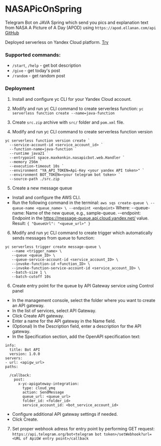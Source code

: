 # NASAPicOnSpring

Telegram Bot on JAVA Spring which send you pics and explanation text 
from NASA A Picture of A Day (APOD) using `https://apod.ellanan.com/api` [GitHub](https://github.com/ellanan/apod-api)

Deployed serverless on Yandex Cloud platform. [Try](https://t.me/NASAPic_bot)

### Supported commands:
- `/start`, `/help` - get bot description
- `/give` - get today's post
- `/random` - get random post

### Deployment

1. Install and configure yc CLI for your Yandex Cloud account.

2. Modify and run yc CLI command to create serverless function: `yc serverless function create --name=java-function`

3. Create `src.zip` archive with `src/` folder and `pom.xml` file.

4. Modify and run yc CLI command to create serverless function version
```
yc serverless function version create `
  --service-account-id <service_account_id> `
  --function-name=java-function `
  --runtime java21 `
  --entrypoint space.maxkonkin.nasapicbot.web.Handler `
  --memory 256m `
  --execution-timeout 10s `
  --environment "YA_API_TOKEN=Api-Key <your yandex API token>" ` 
  --environment BOT_TOKEN=<your telegram bot token> `
  --source-path ./src.zip
```

5. Create a new message queue
 - Install and configure the AWS CLI.
 - Run the following command in the terminal:
   `aws sqs create-queue \
   --queue-name <queue_name> \
   --endpoint <endpoint>`
  Where:
  --queue-name: Name of the new queue, e.g., sample-queue.
  --endpoint: Endpoint in the https://message-queue.api.cloud.yandex.net/ value.
   Result: `{
               "QueueUrl": "<queue_url>"
            }`

6. Modify and run yc CLI command to create trigger which automatically sends messages from queue to function:

```
yc serverless trigger create message-queue \
   --name <trigger_name> \
   --queue <queue_ID> \
   --queue-service-account-id <service_account_ID> \
   --invoke-function-id <function_ID> \
   --invoke-function-service-account-id <service_account_ID> \
   --batch-size 1 \
   --batch-cutoff 10s
```

6. Create entry point for the queue by API Gateway service using Control panel
 - In the management console, select the folder where you want to create an API gateway.
 - In the list of services, select API Gateway.
 - Click Create API gateway.
 - Enter a name for the API gateway in the Name field.
 - (Optional) In the Description field, enter a description for the API gateway.
 - In the Specification section, add the OpenAPI specification text:

```
info:
  title: Bot API
  version: 1.0.0
servers:
- url: <apigw_url>
paths:

  /callback:
    post:
      x-yc-apigateway-integration:
        type: cloud_ymq
        action: SendMessage
        queue_url: <queue_url>
        folder_id: <folder_id>
        service_account_id: <bot_service_account_id>
```

  - Configure additional API gateway settings if needed.
  - Click Create.

7. Set proper webhook adress for entry point by performing GET request: `https://api.telegram.org/bot<telegram bot token>/setWebhook?url=<URL of ApiGW entry point>/callback`
